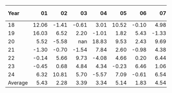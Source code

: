 | Year    |               01   |               02   |               03   |               04   |               05   |               06   |               07   |               08   |               09   |               10   |               11   |               12   |     Average ,     |
|:--------|-------------------:|-------------------:|-------------------:|-------------------:|-------------------:|-------------------:|-------------------:|-------------------:|-------------------:|-------------------:|-------------------:|-------------------:|------------------:|
| 18      |              12.06 |              -1.41 |              -0.61 |               3.01 |              10.52 |              -0.10 |               4.98 |               4.31 |               2.86 |              -4.88 |               8.38 |              -2.03 |              3.09 |
| 19      |              16.03 |               6.52 |               2.20 |              -1.01 |               1.82 |               5.43 |              -1.33 |               6.82 |              -0.34 |               0.35 |               4.22 |               0.29 |              3.42 |
| 20      |               5.52 |              -5.58 |             nan    |              18.83 |               9.53 |               2.43 |               9.69 |               1.66 |              -4.86 |              -3.23 |               9.60 |               6.69 |              4.57 |
| 21      |              -1.30 |              -0.70 |              -1.54 |               7.84 |               2.60 |              -0.98 |               4.38 |               2.69 |               1.08 |               7.74 |              -1.57 |               6.00 |              2.19 |
| 22      |              -0.14 |               5.66 |               9.73 |              -4.08 |               4.66 |               0.20 |               6.44 |               9.08 |              -1.27 |              18.47 |               0.79 |              -1.86 |              3.97 |
| 23      |              -0.45 |               0.68 |               4.84 |               4.34 |              -0.23 |               6.46 |               1.06 |              -0.55 |              -5.00 |               1.26 |              19.02 |              11.27 |              3.56 |
| 24      |               6.32 |              10.81 |               5.70 |              -5.57 |               7.09 |              -0.61 |               6.54 |               2.67 |               1.02 |               2.06 |             nan    |             nan    |              3.60 |
| Average |               5.43 |               2.28 |               3.39 |               3.34 |               5.14 |               1.83 |               4.54 |               3.81 |              -0.93 |               3.11 |               6.74 |               3.39 |              3.49 |